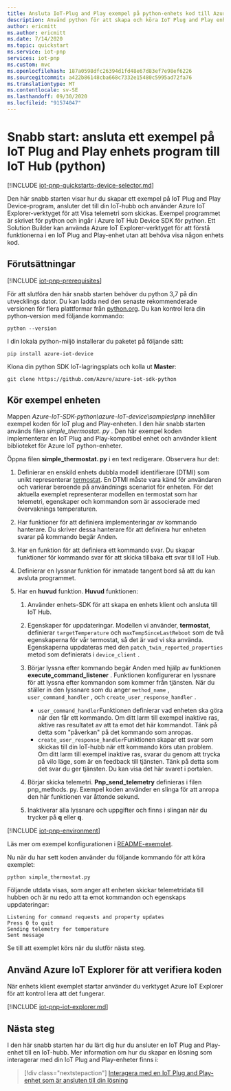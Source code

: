 ```yaml
---
title: Ansluta IoT-Plug and Play exempel på python-enhets kod till Azure IoT Hub | Microsoft Docs
description: Använd python för att skapa och köra IoT Plug and Play enhets kod som ansluter till en IoT-hubb. Använd Azure IoT Explorer-verktyget för att visa informationen som skickas av enheten till hubben.
author: ericmitt
ms.author: ericmitt
ms.date: 7/14/2020
ms.topic: quickstart
ms.service: iot-pnp
services: iot-pnp
ms.custom: mvc
ms.openlocfilehash: 187a0598dfc26394d1fd48e67d83ef7e98ef6226
ms.sourcegitcommit: a422b86148cba668c7332e15480c5995ad72fa76
ms.translationtype: MT
ms.contentlocale: sv-SE
ms.lasthandoff: 09/30/2020
ms.locfileid: "91574047"
---
```

# <a name="quickstart-connect-a-sample-iot-plug-and-play-device-application-to-iot-hub-python"></a>Snabb start: ansluta ett exempel på IoT Plug and Play enhets program till IoT Hub (python)

[!INCLUDE [iot-pnp-quickstarts-device-selector.md](../../includes/iot-pnp-quickstarts-device-selector.md)]

Den här snabb starten visar hur du skapar ett exempel på IoT Plug and Play Device-program, ansluter det till din IoT-hubb och använder Azure IoT Explorer-verktyget för att Visa telemetri som skickas. Exempel programmet är skrivet för python och ingår i Azure IoT Hub Device SDK för python. Ett Solution Builder kan använda Azure IoT Explorer-verktyget för att förstå funktionerna i en IoT Plug and Play-enhet utan att behöva visa någon enhets kod.

## <a name="prerequisites"></a>Förutsättningar

[!INCLUDE [iot-pnp-prerequisites](../../includes/iot-pnp-prerequisites.md)]

För att slutföra den här snabb starten behöver du python 3,7 på din utvecklings dator. Du kan ladda ned den senaste rekommenderade versionen för flera plattformar från [python.org](https://www.python.org/). Du kan kontrol lera din python-version med följande kommando:  

```cmd/sh
python --version
```

I din lokala python-miljö installerar du paketet på följande sätt:

```cmd/sh
pip install azure-iot-device
```

Klona din python SDK IoT-lagringsplats och kolla ut **Master**:

```cmd/sh
git clone https://github.com/Azure/azure-iot-sdk-python
```

## <a name="run-the-sample-device"></a>Kör exempel enheten

Mappen *Azure-IoT-SDK-python\azure-IoT-device\samples\pnp* innehåller exempel koden för IoT plug and Play-enheten. I den här snabb starten används filen *simple_thermostat. py* . Den här exempel koden implementerar en IoT Plug and Play-kompatibel enhet och använder klient biblioteket för Azure IoT python-enheter.

Öppna filen **simple_thermostat. py** i en text redigerare. Observera hur det:

1. Definierar en enskild enhets dubbla modell identifierare (DTMI) som unikt representerar [termostat](https://github.com/Azure/opendigitaltwins-dtdl/blob/master/DTDL/v2/samples/Thermostat.json). En DTMI måste vara känd för användaren och varierar beroende på användnings scenariot för enheten. För det aktuella exemplet representerar modellen en termostat som har telemetri, egenskaper och kommandon som är associerade med övervaknings temperaturen.

1. Har funktioner för att definiera implementeringar av kommando hanterare. Du skriver dessa hanterare för att definiera hur enheten svarar på kommando begär Anden.

1. Har en funktion för att definiera ett kommando svar. Du skapar funktioner för kommando svar för att skicka tillbaka ett svar till IoT Hub.

1. Definierar en lyssnar funktion för inmatade tangent bord så att du kan avsluta programmet.

1. Har en **huvud** funktion. **Huvud** funktionen:

    1. Använder enhets-SDK för att skapa en enhets klient och ansluta till IoT Hub.

    1. Egenskaper för uppdateringar. Modellen vi använder, **termostat**, definierar `targetTemperature` och `maxTempSinceLastReboot` som de två egenskaperna för vår termostat, så det är vad vi ska använda. Egenskaperna uppdateras med den `patch_twin_reported_properties` metod som definierats i `device_client` .

    1. Börjar lyssna efter kommando begär Anden med hjälp av funktionen **execute_command_listener** . Funktionen konfigurerar en lyssnare för att lyssna efter kommandon som kommer från tjänsten. När du ställer in den lyssnare som du anger `method_name` , `user_command_handler` , och `create_user_response_handler` .
        - `user_command_handler`Funktionen definierar vad enheten ska göra när den får ett kommando. Om ditt larm till exempel inaktive ras, aktive ras resultatet av att ta emot det här kommandot. Tänk på detta som "påverkan" på det kommando som anropas.
        - `create_user_response_handler`Funktionen skapar ett svar som skickas till din IoT-hubb när ett kommando körs utan problem. Om ditt larm till exempel inaktive ras, svarar du genom att trycka på vilo läge, som är en feedback till tjänsten. Tänk på detta som det svar du ger tjänsten. Du kan visa det här svaret i portalen.

    1. Börjar skicka telemetri. **Pnp_send_telemetry** definieras i filen pnp_methods. py. Exempel koden använder en slinga för att anropa den här funktionen var åttonde sekund.

    1. Inaktiverar alla lyssnare och uppgifter och finns i slingan när du trycker på **q** eller **q**.

[!INCLUDE [iot-pnp-environment](../../includes/iot-pnp-environment.md)]

Läs mer om exempel konfigurationen i [README-exemplet](https://github.com/Azure/azure-iot-sdk-python/blob/master/azure-iot-device/samples/pnp/README.md).

Nu när du har sett koden använder du följande kommando för att köra exemplet:

```cmd/sh
python simple_thermostat.py
```

Följande utdata visas, som anger att enheten skickar telemetridata till hubben och är nu redo att ta emot kommandon och egenskaps uppdateringar:

```cmd/sh
Listening for command requests and property updates
Press Q to quit
Sending telemetry for temperature
Sent message
```

Se till att exemplet körs när du slutför nästa steg.

## <a name="use-azure-iot-explorer-to-validate-the-code"></a>Använd Azure IoT Explorer för att verifiera koden

När enhets klient exemplet startar använder du verktyget Azure IoT Explorer för att kontrol lera att det fungerar.

[!INCLUDE [iot-pnp-iot-explorer.md](../../includes/iot-pnp-iot-explorer.md)]

## <a name="next-steps"></a>Nästa steg

I den här snabb starten har du lärt dig hur du ansluter en IoT Plug and Play-enhet till en IoT-hubb. Mer information om hur du skapar en lösning som interagerar med din IoT Plug and Play-enheter finns i:

> [!div class="nextstepaction"]
> [Interagera med en IoT Plug and Play-enhet som är ansluten till din lösning](quickstart-service-python.md)
